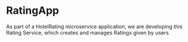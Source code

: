 # RatingApp
As part of a HotelRating microservice application, we are developing this Rating Service, which creates and manages Ratings given by users
